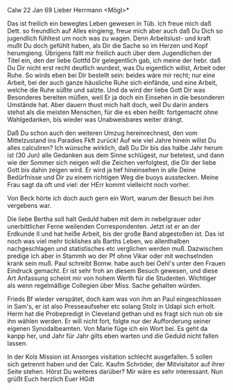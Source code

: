  Calw 22 Jan 69
Lieber Herrmann <Mögl>*

Das ist freilich ein bewegtes Leben gewesen in Tüb. Ich freue mich daß Dett. so freundlich auf Alles eingieng, freue mich aber auch daß Du Dich so jugendlich fühltest um noch was zu wagen. Denn Arbeitslust- und kraft mußt Du doch gefühlt haben, als Dir die Sache so im Herzen und Kopf herumgieng. 
Übrigens fällt mir freilich auch über dem Jugendlichen der Titel ein, den der liebe Gottfd Dir gelegentlich gab, ich meine der hebr. daß Du Dir nicht erst recht deutlich wurdest, was Du eigentlich willst, Arbeit oder Ruhe. So wirds eben bei Dir bestellt sein: beides wäre mir recht; nur eine Arbeit, bei der auch ganze häusliche Ruhe sich einfände, und eine Arbeit, welche die Ruhe süßte und salzte. Und da wird der liebe Gott Dir was Besonderes bereiten müßen, weil Er ja doch ein Einsehen in die besonderen Umstände hat. Aber dauern thust mich halt doch, weil Du darin anders stehst als die meisten Menschen, für die es eben heißt: fortgemacht ohne Wahlgedanken, bis wieder was Unabweisbares weiter drängt.

Daß Du schon auch den weiteren Umzug hereinrechnest, den vom Mittelzustand ins Paradies Fkft zurück! Auf wie viel Jahre hinein willst Du alles calculiren? Ich wünsche wirklich, daß Du Dir bis das halbe Jahr herum ist (30 Jun) alle Gedanken aus dem Sinne schlügest, nur betetest, und dann wie der Sommer sich neigen will die Zeichen verfolgtest, die Dir der liebe Gott bis dahin zeigen wird. Er wird ja tief hineinsehen in alle Deine Bedürfnisse und Dir zu einem richtigen Weg die buoys ausstecken. Meine Frau sagt da oft und viel: der HErr kommt vielleicht noch vorher.

Von Beck hörte ich doch auch gern ein Wort, warum der Besuch bei ihm vergebens war.

Die liebe Bertha soll halt Geduld haben mit dem in nebelgrauer oder unerbittlicher Ferne weilenden Correspondenten. Jetzt ist er an der Erdkunde II und hat heiße Arbeit, bis der große Band abgestoßen ist. Das ist noch was viel mehr ticklishes als Barths Leben, wo allenthalben nachgeschlagen und statistisches etc verglichen werden muß. Dazwischen predige ich aber in Stammh wo der Pf ohne Vikar oder mit wechselnden krank sein muß. 
Paul schreibt Bomw. habe auch bei Oehl's unter den Frauen Eindruck gemacht. Er ist sehr froh an diesem Besuch gewesen, und diese Art Anfassung scheint mir von hohem Werth für die Studenten. Wichtiger als wenn regelmäßige Collegien über Miss. Sache gehalten würden.

Frieds Bf wieder verspätet, doch kam was von ihm an Paul eingeschlossen in Sam's, er ist also Presseaufseher etc solang Stolz in Udapi sich erholt. 
Herm hat die Probepredigt in Cleveland gethan und es fragt sich nun ob sie ihn wählen werden. Er will nicht fort, folgte nur der Aufforderung seiner eigenen Synodalbeamten. Von Marie füge ich ein Wort bei. Es geht da kanpp her, und Jahr für Jahr gilts eben warten und die Geduld nicht fallen lassen.

In der Kols Mission ist Ansorges visitation schlecht ausgefallen. 5 sollen sich getrennt haben und der Calc. Kaufm Schröder, der Mitvisitator auf ihrer Seite stehen. Hörst Du weiteres darüber? Mir wäre es sehr interessant. 
Nun grüßt Euch herzlich
 Euer HGdt
